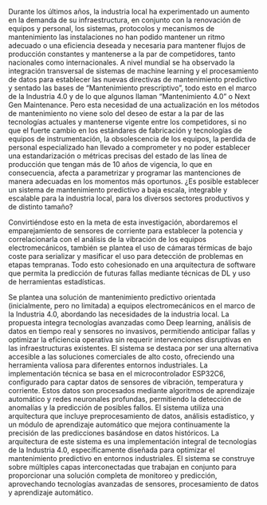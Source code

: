 Durante los últimos años, la industria local ha experimentado un aumento en la demanda de su infraestructura, en conjunto con la renovación de equipos y personal, los sistemas, protocolos y mecanismos de mantenimiento las instalaciones no han podido mantener un ritmo adecuado o una eficiencia deseada y necesaria para mantener flujos de producción constantes y mantenerse a la par de competidores, tanto nacionales como internacionales. A nivel mundial se ha observado la integración transversal de sistemas de machine learning y el procesamiento de datos para establecer las nuevas directivas de mantenimiento predictivo y sentado las bases de “Mantenimiento prescriptivo”, todo esto en el marco de la Industria 4.0 y de lo que algunos llaman “Mantenimiento 4.0” o Next Gen Maintenance.
Pero esta necesidad de una actualización en los métodos de mantenimiento no viene solo del deseo de estar a la par de las tecnologías actuales y mantenerse vigente entre los competidores, si no que el fuerte cambio en los estándares de fabricación y tecnologías de equipos de instrumentación, la obsolescencia de los equipos, la perdida de personal especializado han llevado a comprometer y no poder establecer una estandarización o métricas precisas del estado de las línea de producción que tengan más de 10 años de vigencia, lo que en consecuencia, afecta a parametrizar y programar las mantenciones de manera adecuadas en los momentos más oportunos.
¿Es posible establecer un sistema de mantenimiento predictivo a baja escala, integrable y escalable para la industria local, para los diversos sectores productivos y de distinto tamaño?

Convirtiéndose esto en la meta de esta investigación, abordaremos el emparejamiento de sensores de corriente para establecer la potencia y correlacionarla con el análisis de la vibración de los equipos electromecánicos, también se plantea el uso de cámaras térmicas de bajo coste para serializar y masificar el uso para detección de problemas en etapas tempranas. Todo esto cohesionado en una arquitectura de software que permita la predicción de futuras fallas mediante técnicas de DL y uso de herramientas estadísticas.

Se plantea una solución de mantenimiento predictivo orientada (inicialmente, pero no limitada) a equipos electromecánicos en el marco de la Industria 4.0, abordando las necesidades de la industria local. La propuesta integra tecnologías avanzadas como Deep learning, análisis de datos en tiempo real y sensores no invasivos, permitiendo anticipar fallas y optimizar la eficiencia operativa sin requerir intervenciones disruptivas en las infraestructuras existentes. El sistema se destaca por ser una alternativa accesible a las soluciones comerciales de alto costo, ofreciendo una herramienta valiosa para diferentes entornos industriales.
La implementación técnica se basa en el microcontrolador ESP32C6, configurado para captar datos de sensores de vibración, temperatura y corriente. Estos datos son procesados mediante algoritmos de aprendizaje automático y redes neuronales profundas, permitiendo la detección de anomalías y la predicción de posibles fallos. El sistema utiliza una arquitectura que incluye preprocesamiento de datos, análisis estadístico, y un módulo de aprendizaje automático que mejora continuamente la precisión de las predicciones basándose en datos históricos.
La arquitectura de este sistema es una implementación integral de tecnologías de la Industria 4.0, específicamente diseñada para optimizar el mantenimiento predictivo en entornos industriales. El sistema se construye sobre múltiples capas interconectadas que trabajan en conjunto para proporcionar una solución completa de monitoreo y predicción, aprovechando tecnologías avanzadas de sensores, procesamiento de datos y aprendizaje automático.
